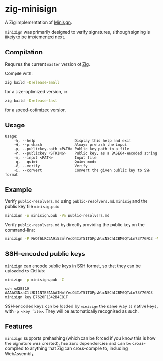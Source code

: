 # zig-minisign

A Zig implementation of [Minisign](https://jedisct1.github.io/minisign/).

`minizign` was primarily designed to verify signatures, although signing is likely to be implemented next.

## Compilation

Requires the current `master` version of [Zig](https://ziglang.org).

Compile with:

```sh
zig build -Drelease-small
```

for a size-optimized version, or

```sh
zig build -Drelease-fast
```

for a speed-optimized version.

## Usage

```text
Usage:
	-h, --help                 	Display this help and exit
	-H, --prehash               Always prehash the input
	-p, --publickey-path <PATH>	Public key path to a file
	-P, --publickey <STRING>   	Public key, as a BASE64-encoded string
	-m, --input <PATH>         	Input file
	-q, --quiet                	Quiet mode
	-V, --verify               	Verify
	-C, --convert              	Convert the given public key to SSH format
```

## Example

Verify `public-resolvers.md` using `public-resolvers.md.minisig` and the public key file `minisig.pub`:

```sh
minizign -p minisign.pub -Vm public-resolvers.md
```

Verify `public-resolvers.md` by directly providing the public key on the command-line:

```sh
minizign -P RWQf6LRCGA9i53mlYecO4IzT51TGPpvWucNSCh1CBM0QTaLn73Y7GFO3 -Vm public-resolvers.md
```

## SSH-encoded public keys

`minizign` can encode public keys in SSH format, so that they can be uploaded to GitHub:

```sh
minizign -p minisign.pub -C
```

```text
ssh-ed25519 AAAAC3NzaC1lZDI1NTE5AAAAIHmlYecO4IzT51TGPpvWucNSCh1CBM0QTaLn73Y7GFO3 minisign key E7620F1842B4E81F
```

SSH-encoded keys can be loaded by `minizign` the same way as native keys, with `-p <key file>`. They will be automatically recognized as such.

## Features

`minizign` supports prehashing (which can be forced if you know this is how the signature was created), has zero dependencies and can be cross-compiled to anything that Zig can cross-compile to, including WebAssembly.
